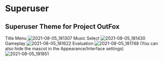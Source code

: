 # Superuser
Superuser Theme for Project OutFox
---
Title Menu
![2021-08-05_181307](https://user-images.githubusercontent.com/11000739/128432943-7db0d998-f4a6-47f8-8988-2fb9cc47ed84.png)
Music Select
![2021-08-05_181430](https://user-images.githubusercontent.com/11000739/128433076-7f65cb3f-6825-49ad-96c4-d6826a4c111e.png)
Gameplay
![2021-08-05_181622](https://user-images.githubusercontent.com/11000739/128433224-6f7a3f43-5011-49f0-ade4-7f77ca63643a.png)
Evaluation
![2021-08-05_181748](https://user-images.githubusercontent.com/11000739/128433317-584d6272-61fb-477b-a828-b909a7a1e2a8.png)
(You can also hide the mascot in the Appearance/Interface settings)
![2021-08-05_181851](https://user-images.githubusercontent.com/11000739/128433374-7266b469-ce36-4cfb-9b0e-1d805cc517ea.png)
